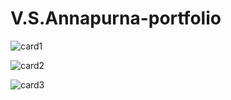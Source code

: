 # V.S.Annapurna-portfolio

![card1](https://github.com/AnnapurnaVadlamudi/V.S.Annapurna-portfolio/assets/110333988/ffd3df09-09ea-42a8-aca7-68e9c174602a)

![card2](https://github.com/AnnapurnaVadlamudi/V.S.Annapurna-portfolio/assets/110333988/41d6c22d-ec98-4215-993b-910bd9d1e7ce)

![card3](https://github.com/AnnapurnaVadlamudi/V.S.Annapurna-portfolio/assets/110333988/11e34d90-903a-411f-9cc0-7b9d79095b13)



